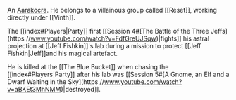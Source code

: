 An [Aarakocra](https://www.dndbeyond.com/races/4-aarakocra). He belongs to a villainous group called [[Reset]], working directly under [[Vinth]].

The [[index#Players|Party]] first [[Session 4#[The Battle of the Three Jeffs](https //www.youtube.com/watch?v=FdfGreUJSqw)|fights]] his astral projection at [[Jeff Fishkin]]'s lab during a mission to protect [[Jeff Fishkin|Jeff]]and his magical artefact.

He is killed at the [[The Blue Bucket]] when chasing the [[index#Players|Party]] after his lab was [[Session 5#[A Gnome, an Elf and a Dwarf Waiting in the Sky](https //www.youtube.com/watch?v=aBKEt3MhNMM)|destroyed]]. 